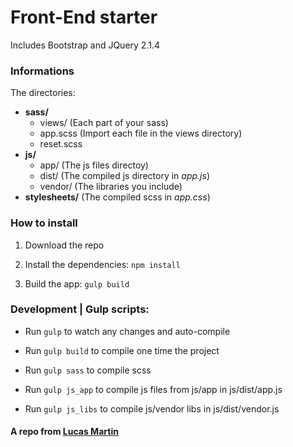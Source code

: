# Front-End starter

 Includes Bootstrap and JQuery 2.1.4

### Informations
The directories:
* __sass/__
    * views/ (Each part of your sass)  
    * app.scss (Import each file in the views directory)
    * reset.scss
* __js/__
    * app/ (The js files directoy)
    * dist/ (The compiled js directory in *app.js*)
    * vendor/ (The libraries you include)
* __stylesheets/__ (The compiled scss in *app.css*)


### How to install

1. Download the repo

2. Install the dependencies: `npm install`

3. Build the app: `gulp build`

### Development | Gulp scripts:

* Run `gulp` to watch any changes and auto-compile

* Run `gulp build` to compile one time the project

* Run `gulp sass` to compile scss

* Run `gulp js_app` to compile js files from js/app in js/dist/app.js

* Run `gulp js_libs` to compile js/vendor libs in js/dist/vendor.js

#### A repo from [Lucas Martin](https://twitter.com/lmarti17 "Link to twitter profile")




